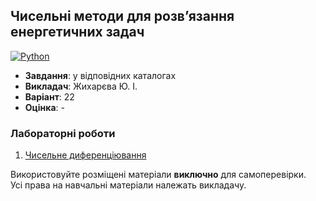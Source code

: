 ## Чисельні методи для розв’язання енергетичних задач

[![Python](https://img.shields.io/badge/Python-005494?style=for-the-badge&logo=python&logoColor=yellow)](#)

- **Завдання**: у відповідних каталогах
- **Викладач**: Жихарєва Ю. І.
- **Варіант**: 22 
- **Оцінка**: -

### Лабораторні роботи
  1. [Чисельне диференціювання](./Lab1/)

Використовуйте розміщені матеріали **виключно** для самоперевірки. <br>
Усі права на навчальні матеріали належать викладачу.